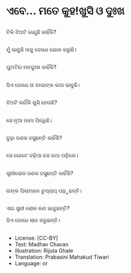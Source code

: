 # ଏବେ... ମତେ କୁହ!ଖୁସି ଓ ଦୁଃଖ

##
ଟିକି ଝିଅଟି କାନ୍ଦୁଛି କାହିଁକି? 

##
ମୁଁ ଭାବୁଛି ତାକୁ ବୋଧେ ଭୋକ କରୁଛି। 

##
ପୁଅଟିର ମନଦୁଃଖ କାହିଁକି? 

##
ସିଏ ବୋଧେ ତା ବାପାଙ୍କ କଥା ଭାବୁଛି। 

##
ଝିଅଟି କାହିଁକି ଖୁସି ହେଉଛି? 

##
ସେ ନୂଆ ଜାମା ପିନ୍ଧିଛି। 

##
ବୁଢ଼ା ଜଣକ ହସୁଛନ୍ତି କାହିଁକି? 

##
ସେ ଗୋଟେ ବଢ଼ିଆ ହସ କଥା ପଢ଼ିଲେ। 

##
ସ୍ତ୍ରୀଲୋକ ଜଣକ ହସୁଛନ୍ତି କାହିଁକି? 

##
ତାଙ୍କ ପିଲାମାନେ ଚୁପ୍‌ଚାପ୍‌ ପଢ଼ୁଛନ୍ତି। 

##
ଏଇ ସ୍ତ୍ରୀ ଲୋକ କଣ ଭାବୁଛନ୍ତି? 

ସିଏ ବୋଧେ ଲାଜ କରୁଛନ୍ତି। 

##
* License: [CC-BY]
* Text: Madhav Chavan
* Illustration: Rijuta Ghate
* Translation: Prabasini Mahakud Tiwari
* Language: or
